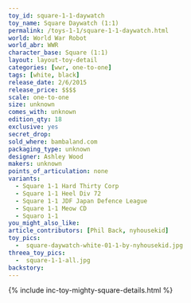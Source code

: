 ```yaml
---
toy_id: square-1-1-daywatch
toy_name: Square Daywatch (1:1)
permalink: /toys-1-1/square-1-1-daywatch.html
world: World War Robot
world_abr: WWR
character_base: Square (1:1)
layout: layout-toy-detail
categories: [wwr, one-to-one]
tags: [white, black]
release_date: 2/6/2015
release_price: $$$$
scale: one-to-one
size: unknown
comes_with: unknown
edition_qty: 18
exclusive: yes
secret_drop:
sold_where: bambaland.com
packaging_type: unknown
designer: Ashley Wood
makers: unknown
points_of_articulation: none
variants: 
  - Square 1-1 Hard Thirty Corp
  - Square 1-1 Heel Div 72
  - Square 1-1 JDF Japan Defence League
  - Square 1-1 Meow CD
  - Squaro 1-1
you_might_also_like:  
article_contributors: [Phil Back, nyhousekid]
toy_pics:
  -  square-daywatch-white-01-1-by-nyhousekid.jpg
threea_toy_pics:
  -  square-1-1-all.jpg
backstory:  
---
```

{% include inc-toy-mighty-square-details.html %}